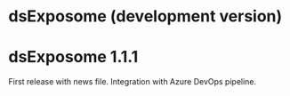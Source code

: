 # dsExposome (development version)

# dsExposome 1.1.1

First release with news file. Integration with Azure DevOps pipeline.
